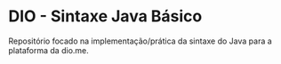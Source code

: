 # DIO - Sintaxe Java Básico

Repositório focado na implementação/prática da sintaxe do Java para a plataforma da dio.me. 
